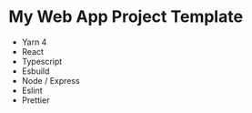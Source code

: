 # My Web App Project Template

- Yarn 4
- React
- Typescript
- Esbuild
- Node / Express
- Eslint
- Prettier
